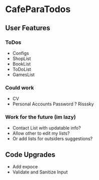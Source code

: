 # CafeParaTodos

## User Features

### ToDos

+ Configs
+ ShopList
+ BookList
+ ToDoList
+ GamesList

### Could work

+ CV
+ Personal Accounts Password ? Risssky

### Work for the future (im lazy)

+ Contact List with updatable info?
+ Allow other to edit my lists?
+ Or add lists for outsiders suggestions?

## Code Upgrades

+ Add expoce
+ Validate and Sanitize Input
